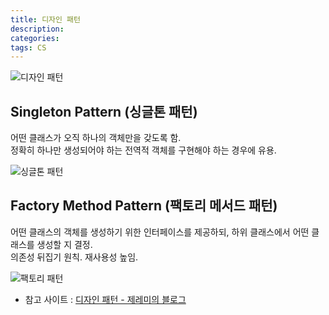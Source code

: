```yaml
---
title: 디자인 패턴
description: 
categories: 
tags: CS
---
```


![디자인 패턴](https://sandeepdass003.files.wordpress.com/2018/02/patterns-design.jpg)

## Singleton Pattern (싱글톤 패턴)

어떤 클래스가 오직 하나의 객체만을 갖도록 함.  
정확히 하나만 생성되어야 하는 전역적 객체를 구현해야 하는 경우에 유용.

![싱글톤 패턴](https://sungjk.github.io/images/2016/10/07/singleton.png)

## Factory Method Pattern (팩토리 메서드 패턴)

어떤 클래스의 객체를 생성하기 위한 인터페이스를 제공하되, 하위 클래스에서 어떤 클래스를 생성할 지 결정.  
의존성 뒤집기 원칙. 재사용성 높임.  

![팩토리 패턴](https://sungjk.github.io/images/2016/10/07/factorymethod.png)

* 참고 사이트 : [디자인 패턴 - 제레미의 블로그](https://sungjk.github.io/2016/10/07/DesignPattern.html)
